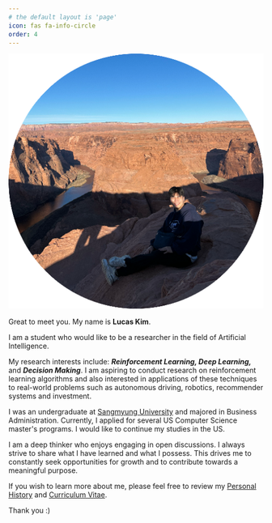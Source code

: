 ```yaml
---
# the default layout is 'page'
icon: fas fa-info-circle
order: 4
---
```




![Image](../assets/img/profile-512x512.png)



Great to meet you. My name is **Lucas Kim**. 

I am a student who would like to be a researcher in the field of Artificial Intelligence. 

My research interests include: ***Reinforcement Learning, Deep Learning,*** and ***Decision Making***. I am aspiring to conduct research on reinforcement learning algorithms and also interested in applications of these techniques to real-world problems such as autonomous driving, robotics, recommender systems and investment.

I was an undergraduate at [Sangmyung University](https://www.smu.ac.kr/eng1/index.do) and majored in Business Administration. Currently, I applied for several US Computer Science master's programs. I would like to continue my studies in the US.

I am a deep thinker who enjoys engaging in open discussions. I always strive to share what I have learned and what I possess. This drives me to constantly seek opportunities for growth and to contribute towards a meaningful purpose.

If you wish to learn more about me, please feel free to review my [Personal History]() and [Curriculum Vitae]().

Thank you :)
